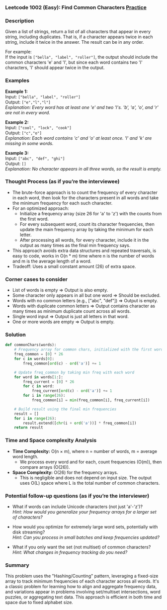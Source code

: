 ### Leetcode 1002 (Easy): Find Common Characters [Practice](https://leetcode.com/problems/find-common-characters)

### Description  
Given a list of strings, return a list of all characters that appear in every string, including duplicates. That is, if a character appears twice in each string, include it twice in the answer. The result can be in any order.  

For example:  
If the input is `["bella", "label", "roller"]`, the output should include the common characters 'e' and 'l', but since each word contains two 'l' characters, 'l' should appear twice in the output.

### Examples  

**Example 1:**  
Input: `["bella", "label", "roller"]`  
Output: `["e","l","l"]`  
*Explanation: Every word has at least one 'e' and two 'l's. 'b', 'a', 'o', and 'r' are not in every word.*

**Example 2:**  
Input: `["cool", "lock", "cook"]`  
Output: `["c","o"]`  
*Explanation: Each word contains 'c' and 'o' at least once. 'l' and 'k' are missing in some words.*

**Example 3:**  
Input: `["abc", "def", "ghi"]`  
Output: `[]`  
*Explanation: No character appears in all three words, so the result is empty.*

### Thought Process (as if you’re the interviewee)  

- The brute-force approach is to count the frequency of every character in each word, then look for the characters present in all words and take the minimum frequency for each such character.
- For an optimized approach:
  - Initialize a frequency array (size 26 for 'a' to 'z') with the counts from the first word.
  - For every subsequent word, count its character frequencies, then update the main frequency array by taking the minimum for each letter.
  - After processing all words, for every character, include it in the output as many times as the final min frequency says.
- This approach avoids extra data structures and repeated traversals, is easy to code, works in O(n \* m) time where n is the number of words and m is the average length of a word.
- Tradeoff: Uses a small constant amount (26) of extra space.

### Corner cases to consider  
- List of words is empty ⇒ Output is also empty.
- Some character only appears in all but one word ⇒ Should be excluded.
- Words with no common letters (e.g., ["abc", "def"]) ⇒ Output is empty.
- Words with duplicate common letters ⇒ Output contains character as many times as minimum duplicate count across all words.
- Single word input ⇒ Output is just all letters in that word.
- One or more words are empty ⇒ Output is empty.

### Solution

```python
def commonChars(words):
    # Frequency array for common chars, initialized with the first word's frequencies
    freq_common = [0] * 26
    for c in words[0]:
        freq_common[ord(c) - ord('a')] += 1

    # Update freq_common by taking min freq with each word
    for word in words[1:]:
        freq_current = [0] * 26
        for c in word:
            freq_current[ord(c) - ord('a')] += 1
        for i in range(26):
            freq_common[i] = min(freq_common[i], freq_current[i])

    # Build result using the final min frequencies
    result = []
    for i in range(26):
        result.extend([chr(i + ord('a'))] * freq_common[i])
    return result
```

### Time and Space complexity Analysis  

- **Time Complexity:** O(n × m), where n = number of words, m = average word length.  
  - We process every word and for each, count frequencies (O(m)), then compare arrays (O(26)).
- **Space Complexity:** O(26) for the frequency arrays.  
  - This is negligible and does not depend on input size. The output uses O(L) space where L is the total number of common characters.

### Potential follow-up questions (as if you’re the interviewer)  

- What if words can include Unicode characters (not just 'a'-'z')?  
  *Hint: How would you generalize your frequency arrays for a larger set of characters?*

- How would you optimize for extremely large word sets, potentially with disk streaming?  
  *Hint: Can you process in small batches and keep frequencies updated?*

- What if you only want the set (not multiset) of common characters?  
  *Hint: What changes in frequency tracking do you need?*

### Summary
This problem uses the "Hashing/Counting" pattern, leveraging a fixed-size array to track minimum frequencies of each character across all words. It's a classic problem for learning how to align and aggregate frequency data, and variations appear in problems involving set/multiset intersections, word puzzles, or aggregating text data. This approach is efficient in both time and space due to fixed alphabet size.